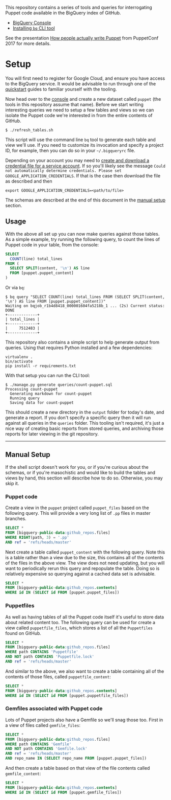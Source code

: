 
This repository contains a series of tools and queries for interrogating Puppet code available in the BigQuery index of GitHub.

* [BigQuery Console](https://bigquery.cloud.google.com/)
* [Installing `bq` CLI tool](https://cloud.google.com/bigquery/bq-command-line-tool)

See the presentation [How people actually write Puppet](https://speakerdeck.com/garethr/how-people-actually-write-puppet-code) from PuppetConf 2017 for more details.


# Setup

You will first need to register for Google Cloud, and ensure you have access to the BigQuery service. It would be advisable to run through one of the [quickstart](https://cloud.google.com/bigquery/docs/quickstarts) guides to familiar yourself with the tooling.

Now head over to the [console](https://bigquery.cloud.google.com) and create a new dataset called `puppet` (the tools in this repository assume that name). Before we start writing interesting queries we need to setup a few tables and views so we can isolate the Puppet code we're interested in from the entire contents of GitHub.

```
$ ./refresh_tables.sh
```

This script will use the command line `bq` tool to generate each table and view we'll use. If you need to customize its invocation and specify a project ID, for example, then you can do so in your `~/.bigqueryrc` file.

Depending on your account you may need to [create and download a credential file for a service account](https://developers.google.com/identity/protocols/application-default-credentials). If so you'll likely see the message `Could not automatically determine credentials. Please set GOOGLE_APPLICATION_CREDENTIALS`. If that is the case then download the file as described and then

```
export GOOGLE_APPLICATION_CREDENTIALS=<path/to/file>
```

The schemas are described at the end of this document in the [manual setup](#manual-setup) section.


## Usage

With the above all set up you can now make queries against those tables. As a simple example, try running the following query, to count the lines of Puppet code in your table, from the console:

```sql
SELECT
  COUNT(line) total_lines
FROM (
  SELECT SPLIT(content, '\n') AS line
  FROM [puppet.puppet_content]
)
```

Or via `bq`:

```
$ bq query "SELECT COUNT(line) total_lines FROM (SELECT SPLIT(content, '\n') AS line FROM [puppet.puppet_content])"
Waiting on bqjob_r1b4d8418_000001604fa5218b_1 ... (2s) Current status: DONE
+-------------+
| total_lines |
+-------------+
|     7512483 |
+-------------+
```

This repository also contains a simple script to help generate output from queries. Using that requires Python installed and a few dependencies:

```
virtualenv .
bin/activate
pip install -r requirements.txt
```

With that setup you can run the CLI tool:

```
$ ./manage.py generate queries/count-puppet.sql
Processing count-puppet
  Generating markdown for count-puppet
  Running query
  Saving data for count-puppet
```

This should create a new directory in the `output` folder for today's date, and generate a report. If you don't specify a specific query then it will run against all queries in the `queries` folder. This tooling isn't required, it's just a nice way of creating basic reports from stored queries, and archiving those reports for later viewing in the git repository.


----------------

## Manual Setup

If the shell script doesn't work for you, or if you're curious about the schemas, or if you're masochistic and would like to build the tables and views by hand, this section will describe how to do so. Otherwise, you may skip it.

### Puppet code

Create a view in the `puppet` project called `puppet_files` based on the following query. This will provide a very long list of `.pp` files in master branches.

```sql
SELECT *
FROM [bigquery-public-data:github_repos.files]
WHERE RIGHT(path, 3) = '.pp'
AND ref = 'refs/heads/master'
```

Next create a table called `puppet_content` with the following query. Note this is a table rather than a view due to the size, this contains all of the contents of the files in the above view. The view does not need updating, but you will want to periodically rerun this query and repopulate the table. Doing so is relatively expensive so querying against a cached data set is advisable.

```sql
SELECT *
FROM [bigquery-public-data:github_repos.contents]
WHERE id IN (SELECT id FROM [puppet.puppet_files])
```

### Puppetfiles

As well as having tables of all the Puppet code itself it's useful to store data about related content too. The following query can be used for create a view called `puppetfile_files`, which stores a list of all the `Puppetfiles` found on GitHub.

```sql
SELECT *
FROM [bigquery-public-data:github_repos.files]
WHERE path CONTAINS 'Puppetfile'
AND NOT path CONTAINS 'Puppetfile.lock'
AND ref = 'refs/heads/master'
```

And similar to the above, we also want to create a table containing all of the contents of those files, called `puppetfile_content`:

```sql
SELECT *
FROM [bigquery-public-data:github_repos.contents]
WHERE id IN (SELECT id FROM [puppet.puppetfile_files])
```

### Gemfiles associated with Puppet code

Lots of Puppet projects also have a Gemfile so we'll snag those too. First in a view of files called `gemfile_files`:

```sql
SELECT *
FROM [bigquery-public-data:github_repos.files]
WHERE path CONTAINS 'Gemfile'
AND NOT path CONTAINS 'Gemfile.lock'
AND ref = 'refs/heads/master'
AND repo_name IN (SELECT repo_name FROM [puppet.puppet_files])
```

And then create a table based on that view of the file contents called `gemfile_content`:

```sql
SELECT *
FROM [bigquery-public-data:github_repos.contents]
WHERE id IN (SELECT id FROM [puppet.gemfile_files])
```
